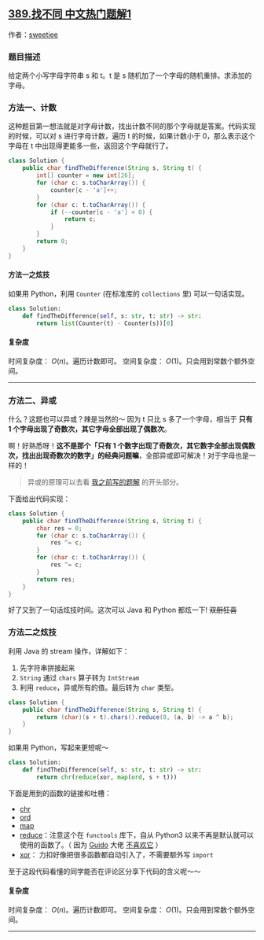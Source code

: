 ## [389.找不同 中文热门题解1](https://leetcode.cn/problems/find-the-difference/solutions/100000/yi-ju-hua-zhao-bu-tong-reduce-gao-qi-lai-eqok)

作者：[sweetiee](https://leetcode.cn/u/sweetiee)
### 题目描述

给定两个小写字母字符串 s 和 t。t 是 s 随机加了一个字母的随机重排。求添加的字母。



### 方法一、计数

这种题目第一想法就是对字母计数，找出计数不同的那个字母就是答案。代码实现的时候，可以对 s 进行字母计数，遍历 t 的时候，如果计数小于 $0$，那么表示这个字母在 t 中出现得更能多一些，返回这个字母就行了。

```Java []
class Solution {
    public char findTheDifference(String s, String t) {
        int[] counter = new int[26];
        for (char c: s.toCharArray()) {
            counter[c - 'a']++;
        }
        for (char c: t.toCharArray()) {
            if (--counter[c - 'a'] < 0) {
                return c;
            }
        }
        return 0;
    }
}
```

#### 方法一之炫技
如果用 Python，利用 `Counter` (在标准库的 `collections` 里) 可以一句话实现。

```Python []
class Solution:
    def findTheDifference(self, s: str, t: str) -> str:
        return list(Counter(t) - Counter(s))[0]
```
#### 复杂度

时间复杂度： $O(n)$。遍历计数即可。
空间复杂度： $O(1)$。只会用到常数个额外空间。

---

### 方法二、异或

什么？这题也可以异或？辣是当然的～ 因为 t 只比 s 多了一个字母，相当于 **只有 1 个字母出现了奇数次，其它字母全部出现了偶数次**。

啊！好熟悉呀！**这不是那个「只有 1 个数字出现了奇数次，其它数字全部出现偶数次，找出出现奇数次的数字」的经典问题嘛**，全部异或即可解决！对于字母也是一样的！

> 异或的原理可以去看 [我之前写的题解](https://leetcode-cn.com/problems/shu-zu-zhong-shu-zi-chu-xian-de-ci-shu-lcof/solution/shi-yao-zhe-ti-huan-ke-yi-yong-er-fen-cha-zhao-bi-/) 的开头部分。

下面给出代码实现：

```Java []
class Solution {
    public char findTheDifference(String s, String t) {
        char res = 0;
        for (char c: s.toCharArray()) {
            res ^= c;
        }
        for (char c: t.toCharArray()) {
            res ^= c;
        }
        return res;
    }
}
```

好了又到了一句话炫技时间。这次可以 Java 和 Python 都炫一下! ~~双厨狂喜~~

### 方法二之炫技

利用 Java 的 stream 操作，详解如下：
1. 先字符串拼接起来
2. `String` 通过 `chars` 算子转为 `IntStream`
4. 利用 `reduce`，异或所有的值。最后转为 `char` 类型。

```Java []
class Solution {
    public char findTheDifference(String s, String t) {
        return (char)(s + t).chars().reduce(0, (a, b) -> a ^ b);
    }
}
```

如果用 Python，写起来更短呢～

```Python []
class Solution:
    def findTheDifference(self, s: str, t: str) -> str:
        return chr(reduce(xor, map(ord, s + t)))
```

下面是用到的函数的链接和吐槽：
* [chr](https://docs.python.org/3/library/functions.html#chr)
* [ord](https://docs.python.org/3/library/functions.html#ord)
* [map](https://docs.python.org/3/library/functions.html#map)
* [reduce](https://docs.python.org/3/library/functools.html#functools.reduce)：注意这个在 `functools` 库下，自从 Python3 以来不再是默认就可以使用的函数了。（ 因为 [Guido](https://en.wikipedia.org/wiki/Guido_van_Rossum) 大佬 [不喜欢它](https://www.artima.com/weblogs/viewpost.jsp?thread=98196) ）
* [xor](https://docs.python.org/3/library/operator.html#operator.xor)： 力扣好像把很多函数都自动引入了，不需要额外写 `import`


至于这段代码看懂的同学能否在评论区分享下代码的含义呢～～

#### 复杂度

时间复杂度： $O(n)$。遍历计数即可。
空间复杂度： $O(1)$。只会用到常数个额外空间。

---





